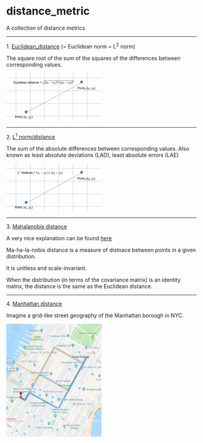 # distance_metric
A collection of distance metrics

<hr>
1. <a href="https://en.wikipedia.org/wiki/Euclidean_distance">Euclidean_distance</a> (= Euclidean norm = L<sup>2</sup> norm)

The square root of the sum of the squares of the differences between corresponding values.

<img src="./images/Euclidean_distance.png" width="50%" />

<hr>
2. <a href="https://en.wikipedia.org/wiki/Least_absolute_deviations">L<sup>1</sup> norm/distance</a>

The sum of the absolute differences between corresponding values.
Also known as least absolute deviations (LAD), least absolute errors (LAE)

<img src="./images/L1_distance.png" width="50%" />

<hr>
3. <a href="https://en.wikipedia.org/wiki/Mahalanobis_distance">Mahalanobis distance</a>

A very nice explanation can be found <a href="https://stats.stackexchange.com/questions/62092/bottom-to-top-explanation-of-the-mahalanobis-distance">here</a><br>

Ma-ha-la-nobis distance is a measure of distnace between points in a given distribution.

It is unitless and scale-invariant.

When the distribution (in terms of the covariance matrix) is an identity matrix, the distance is the same as the Euclidean distance.

<hr>
4. <a href="https://en.wiktionary.org/wiki/Manhattan_distance">Manhattan distance</a>

Imagine a grid-like street geography of the Manhattan borough in NYC.

<img src="./images/Manhattan_distance.png" width="50%" />

